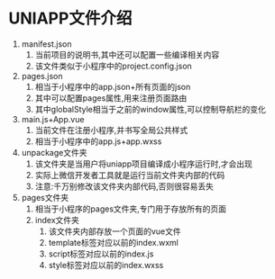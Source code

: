 # UNIAPP文件介绍

1. manifest.json
   1. 当前项目的说明书,其中还可以配置一些编译相关内容
   2. 该文件类似于小程序中的project.config.json
2. pages.json
   1. 相当于小程序中的app.json+所有页面的json
   2. 其中可以配置pages属性,用来注册页面路由
   3. 其中globalStyle相当于之前的window属性,可以控制导航栏的变化
3. main.js+App.vue
   1. 当前文件在注册小程序,并书写全局公共样式
   2. 相当于小程序中的app.js+app.wxss
4. unpackage文件夹
   1. 该文件夹是当用户将uniapp项目编译成小程序运行时,才会出现
   2. 实际上微信开发者工具就是运行当前文件夹内部的代码
   3. 注意:千万别修改该文件夹内部代码,否则很容易丢失
5. pages文件夹
   1. 相当于小程序的pages文件夹,专门用于存放所有的页面
   2. index文件夹
      1. 该文件夹内部存放一个页面的vue文件
      2. template标签对应以前的index.wxml
      3. script标签对应以前的index.js
      4. style标签对应以前的index.wxss

